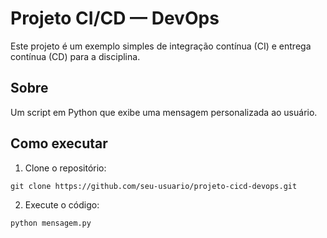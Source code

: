
# Projeto CI/CD — DevOps

Este projeto é um exemplo simples de integração contínua (CI) e entrega contínua (CD) para a disciplina.

## Sobre

Um script em Python que exibe uma mensagem personalizada ao usuário.

## Como executar

1. Clone o repositório:
```
git clone https://github.com/seu-usuario/projeto-cicd-devops.git
```

2. Execute o código:
```
python mensagem.py
```
